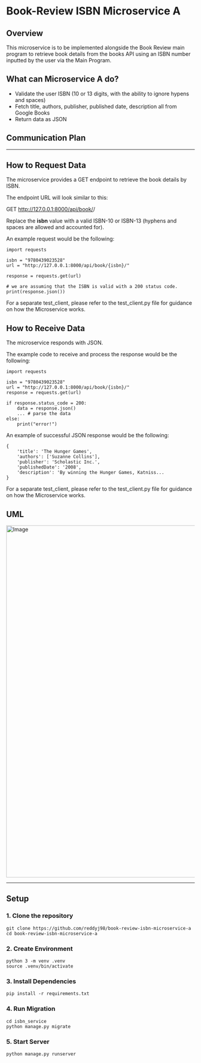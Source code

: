 # Book-Review ISBN Microservice A

## Overview
This microservice is to be implemented alongside the Book Review main program to retrieve book details from the
books API using an ISBN number inputted by the user via the Main Program.

## What can Microservice A do?
- Validate the user ISBN (10 or 13 digits, with the ability to ignore hypens and spaces)
- Fetch title, authors, publisher, published date, description all from Google Books
- Return data as JSON

## Communication Plan

---

## How to Request Data
The microservice provides a GET endpoint to retrieve the book details
by ISBN.

The endpoint URL will look similar to this:

GET http://127.0.0.1:8000/api/book/<isbn>/

Replace the **isbn** value with a valid ISBN-10 or ISBN-13 (hyphens and spaces are allowed and accounted for).

An example request would be the following:
```
import requests

isbn = "9780439023528"
url = "http://127.0.0.1:8000/api/book/{isbn}/"

response = requests.get(url)

# we are assuming that the ISBN is valid with a 200 status code.
print(response.json())
```
For a separate test_client, please refer to the test_client.py file for guidance on how the Microservice works.

## How to Receive Data
The microservice responds with JSON.

The example code to receive and process the response would be the following:
```
import requests

isbn = "9780439023528"
url = "http://127.0.0.1:8000/api/book/{isbn}/"
response = requests.get(url)

if response.status_code = 200:
    data = response.json()
    ... # parse the data 
else:
    print("error!")
```

An example of successful JSON response would be the following:
```
{
    'title': 'The Hunger Games',
    'authors': ['Suzanne Collins'], 
    'publisher': 'Scholastic Inc.', 
    'publishedDate': '2008', 
    'description': 'By winning the Hunger Games, Katniss...
}
```
For a separate test_client, please refer to the test_client.py file for guidance on how the Microservice works.

## UML
<img width="1388" height="939" alt="Image" src="https://github.com/user-attachments/assets/6cf1667f-f3aa-4a45-9e1f-c9c56a25d852" />

---
## Setup
### 1. Clone the repository
```
git clone https://github.com/reddyj98/book-review-isbn-microservice-a
cd book-review-isbn-microservice-a
```
### 2. Create Environment
```
python 3 -m venv .venv
source .venv/bin/activate
```
### 3. Install Dependencies
```
pip install -r requirements.txt
```
### 4. Run Migration
```
cd isbn_service
python manage.py migrate
```
### 5. Start Server
```
python manage.py runserver
```
